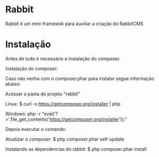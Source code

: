 Rabbit
======

Rabbit é um mini-framewok para auxiliar a criação do RabbitCMS

Instalação
======

Antes de tudo é necessário a instalação do composer.

Instalação do composer:

Caso não venha com o composer.phar para instalar segue informação abaixo:

Acessar a pasta do projeto "rabbit"

Linux:
$ curl -s https://getcomposer.org/installer | php

Windows:
php -r "eval('?>'.file_get_contents('https://getcomposer.org/installer'));"

Depois executar o comando:

Atualizar o composer:
$ php composer.phar self-update

Instalando as dependencias do rabbit:
$ php composer.phar install